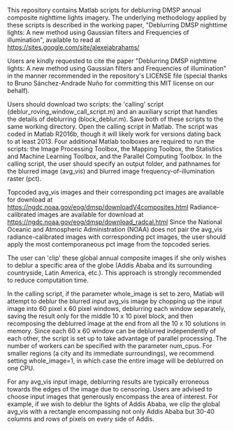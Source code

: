 This repository contains Matlab scripts for deblurring DMSP annual composite nighttime lights imagery. The underlying methodology applied by these scripts is described in the working paper, "Deblurring DMSP nighttime lights: A new method using Gaussian filters and Frequencies of illumination", available to read at https://sites.google.com/site/alexeiabrahams/

Users are kindly requested to cite the paper "Deblurring DMSP nighttime lights: A new method using Gaussian filters and Frequencies of illumination" in the manner recommended in the repository's LICENSE file (special thanks to Bruno Sánchez-Andrade Nuño for committing this MIT license on our behalf).

Users should download two scripts: the 'calling' script (deblur_roving_window_call_script.m) and an auxiliary script that handles the details of deblurring (block_deblur.m). Save both of these scripts to the same working directory. Open the calling script in Matlab. The script was coded in Matlab R2016b, though it will likely work for versions dating back to at least 2013. Four additional Matlab toolboxes are required to run the scripts: the Image Processing Toolbox, the Mapping Toolbox, the Statistics and Machine Learning Toolbox, and the Parallel Computing Toolbox. In the calling script, the user should specify an output folder, and pathnames for the blurred image (avg_vis) and blurred image frequency-of-illumination raster (pct).

Topcoded avg_vis images and their corresponding pct images are available for download at https://ngdc.noaa.gov/eog/dmsp/downloadV4composites.html
Radiance-calibrated images are available for download at https://ngdc.noaa.gov/eog/dmsp/download_radcal.html Since the National Oceanic and Atmospheric Administration (NOAA) does not pair the avg_vis radiance-calibrated images with corresponding pct images, the user should apply the most contemporaneous pct image from the topcoded series.

The user can 'clip' these global annual composite images if she only wishes to deblur a specific area of the globe (Addis Ababa and its surrounding countryside, Latin America, etc.). This approach is strongly recommended to reduce computation time.

In the calling script, if the parameter whole_image is set to zero, Matlab will attempt to deblur the blurred input avg_vis image by chopping up the input image into 60 pixel x 60 pixel windows, deblurring each window separately, saving the result only for the middle 10 x 10 pixel block, and then recomposing the deblurred image at the end from all the 10 x 10 solutions in memory. Since each 60 x 60 window can be deblurred independently of each other, the script is set up to take advantage of parallel processing. The number of workers can be specified with the parameter num_cpus. For smaller regions (a city and its immediate surroundings), we recommend setting whole_image=1, in which case the entire image will be deblurred on one CPU.

For any avg_vis input image, deblurring results are typically erroneous towards the edges of the image due to censoring. Users are advised to choose input images that generously encompass the area of interest. For example, if we wish to deblur the lights of Addis Ababa, we clip the global avg_vis with a rectangle encompassing not only Addis Ababa but 30-40 columns and rows of pixels on every side of Addis.

